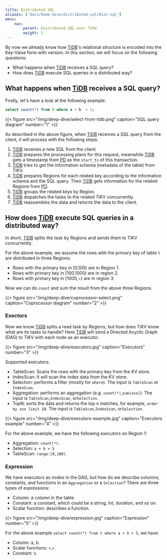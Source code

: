 ```yaml
---
title: Distributed SQL
aliases: ['docs/deep-dive/distributed-sql/dist-sql']
menu:
    nav:
        parent: Distributed SQL over TiKV
        weight: 2
---
```


By now we already know how [TiDB]'s relational structure is encoded into the Key-Value form with version.  In this section, we will focus on the following questions:

* What happens when [TiDB] receives a SQL query?
* How does [TiDB] execute SQL queries in a distributed way?
  
## What happens when [TiDB] receives a SQL query?

Firstly, let's have a look at the following example:

```sql
select count(*) from t where a + b  > 5;
```

{{< figure
    src="/img/deep-dive/select-from-tidb.png"
    caption="SQL query diagram"
    number="1" >}}

As described in the above figure, when [TiDB] receives a SQL query from the client, it will process with the following steps:

1. [TiDB] receives a new SQL from the client.
2. [TiDB] prepares the processing plans for this request, meanwhile [TiDB] gets a timestamp from [PD] as the `start_ts` of this transaction.
3. [TiDB] tries to get the information schema (metadata of the table) from TiKV.
4. [TiDB] prepares Regions for each related key according to the information schema and the SQL query. Then [TiDB] gets information for the related Regions from [PD].
5. [TiDB] groups the related keys by Region.
6. [TiDB] dispatches the tasks to the related TiKV concurrently.
7. [TiDB] reassembles the data and returns the data to the client.

## How does [TiDB] execute SQL queries in a distributed way?

In short, [TiDB] splits the task by Regions and sends them to TiKV concurrently.

For the above example, we assume the rows with the primary key of table `t` are distributed in three Regions:

* Rows with the primary key in [0,100) are in Region 1.
* Rows with primary key in [100,1000) are in region 2.
* Rows with primary key in [1000,~) are in region 3.

Now we can do `count` and sum the result from the above three Regions.

{{< figure
    src="/img/deep-dive/coprocessor-select.png"
    caption="Coprocessor diagram"
    number="2" >}}

### Exectors

Now we know [TiDB] splits a read task by Regions, but how does TiKV know what are its tasks to handle?
Here [TiDB] will send a Directed Acyclic Graph (DAG) to TiKV with each node as an executor.

{{< figure
    src="/img/deep-dive/executors.jpg"
    caption="Executors"
    number="3" >}}

Supported executors:

* TableScan: Scans the rows with the primary key from the KV store.
* IndexScan: It will scan the index data from the KV store.
* Selection: performs a filter (mostly for `where`). The input is `TableScan` or `IndexScan`.
* Aggregation: performs an aggregation (e.g. `count(*)`,`sum(xxx)`). The input is `TableScan`,`IndexScan`, or`Selection`.
* TopN: sorts the data and returns the top n matches, for example, `order by xxx limit 10`. The input is `TableScan`,`IndexScan`, or`Selection`.

{{< figure
    src="/img/deep-dive/executors-example.jpg"
    caption="Executors example"
    number="4" >}}

For the above example, we have the following executors on Region 1:

* Aggregation: `count(*)`.
* Selection: `a + b > 5`
* TableScan: `range:[0,100)`.

### Expression

We have executors as nodes in the DAG, but how do we describe columns, constants, and functions in an `Aggregation` or a `Selection`?
There are three types of expressions:

* Column: a column in the table.
* Constant: a constant, which could be a string, int, duration, and so on.
* Scalar function: describes a function.

{{< figure
    src="/img/deep-dive/expression.jpg"
    caption="Expression"
    number="5" >}}

For the above example `select count(*) from t where a + b > 5`, we have:

* Column: a, b.
* Scalar functions: `+`,`>`.
* Constant: `5`.

[TiDB]: https://github.com/pingcap/tidb
[PD]: https://github.com/pingcap/pd
